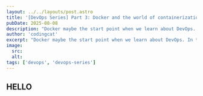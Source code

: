 ```yaml
---
layout: ../../layouts/post.astro
title: '[DevOps Series] Part 3: Docker and the world of containerization'
pubDate: 2025-08-08
description: "Docker maybe the start point when we learn about DevOps. In this post let's see what is Docker and how it works"
author: 'codingcat'
excerpt: "Docker maybe the start point when we learn about DevOps. In this post let's see what is Docker and how it works"
image:
  src:
  alt:
tags: ['devops', 'devops-series']
---
```


## HELLO